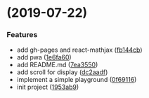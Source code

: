 #  (2019-07-22)


### Features

* add gh-pages and react-mathjax ([fb144cb](https://github.com/MrHeer/MathJaxPlayground/commit/fb144cb))
* add pwa ([1e6fa60](https://github.com/MrHeer/MathJaxPlayground/commit/1e6fa60))
* add README.md ([7ea3550](https://github.com/MrHeer/MathJaxPlayground/commit/7ea3550))
* add scroll for display ([dc2aadf](https://github.com/MrHeer/MathJaxPlayground/commit/dc2aadf))
* implement a simple playground ([0f69116](https://github.com/MrHeer/MathJaxPlayground/commit/0f69116))
* init project ([1953ab9](https://github.com/MrHeer/MathJaxPlayground/commit/1953ab9))



